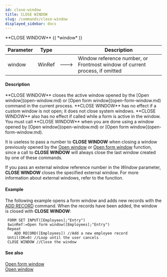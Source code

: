 ```yaml
---
id: close-window
title: CLOSE WINDOW
slug: /commands/close-window
displayed_sidebar: docs
---
```


<!--REF #_command_.CLOSE WINDOW.Syntax-->**CLOSE WINDOW** {( *window* )}<!-- END REF-->
<!--REF #_command_.CLOSE WINDOW.Params-->
| Parameter | Type |  | Description |
| --- | --- | --- | --- |
| window | WinRef | &#x1F852; | Window reference number, or Frontmost window of current process, if omitted |

<!-- END REF-->

#### Description 

<!--REF #_command_.CLOSE WINDOW.Summary-->**CLOSE WINDOW** closes the active window opened by the [Open window](open-window.md) or [Open form window](open-form-window.md) command in the current process.<!-- END REF--> **CLOSE WINDOW** has no effect if a custom window is not open; it does not close system windows. **CLOSE WINDOW** also has no effect if called while a form is active in the window. You must call **CLOSE WINDOW** when you are done using a window opened by [Open window](open-window.md) or [Open form window](open-form-window.md).

It is useless to pass a number to **CLOSE WINDOW** when closing a window previously opened by the [Open window](open-window.md) or [Open form window](open-form-window.md) function, since a call to **CLOSE WINDOW** will always close the last window created by one of these commands.

If you pass an external window reference number in the *Window* parameter, **CLOSE WINDOW** closes the specified external window. For more information about external windows, refer to the  function.

#### Example 

The following example opens a form window and adds new records with the [ADD RECORD](add-record.md) command. When the records have been added, the window is closed with **CLOSE WINDOW**:

```4d
 FORM SET INPUT([Employees];"Entry")
 $winRef:=Open form window([Employees];"Entry")
 Repeat
    ADD RECORD([Employees]) //Add a new employee record
 Until(OK=0) //Loop until the user cancels
 CLOSE WINDOW //Close the window
```

#### See also 

[Open form window](open-form-window.md)  
[Open window](open-window.md)  